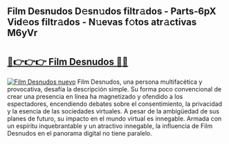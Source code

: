## Film Desnudos D𝚎sn𝚞dos filtr𝚊dos - Parts-6pX Vid𝚎os filtr𝚊dos - N𝚞evas f𝚘tos atr𝚊ctivas M6yVr

# <h2><a href="http://mb9u0w.tromn.icu/?c=Film+Desnudos">🔗👉👉👉 Film Desnudos 🔗🔗</a></h2>

[![Film Desnudos nuevo](https://i.imgur.com/pEAQMta.gif)](http://mb9u0w.tromn.icu/?c=Film+Desnudos)
Film Desnudos, una persona multifacética y provocativa, desafía la descripción simple. Su forma poco convencional de crear una presencia en línea ha magnetizado y ofendido a los espectadores, encendiendo debates sobre el consentimiento, la privacidad y la esencia de las sociedades virtuales. A pesar de la ambigüedad de sus planes de futuro, su impacto en el mundo virtual es innegable. Armada con un espíritu inquebrantable y un atractivo innegable, la influencia de Film Desnudos en el panorama digital no tiene paralelo.
